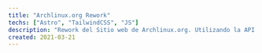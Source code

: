 ```yaml
---
title: "Archlinux.org Rework"
techs: ["Astro", "TailwindCSS", "JS"]
description: "Rework del Sitio web de Archlinux.org. Utilizando la API de su web"
created: 2021-03-21
---
```

